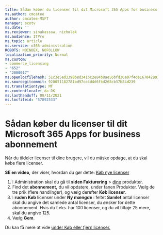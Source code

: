 ```yaml
---
title: Sådan køber du licenser til dit Microsoft 365 Apps for business abonnement
ms.author: cmcatee
author: cmcatee-MSFT
manager: scotv
ms.date: ''
ms.reviewer: sinakassaw, nicholak
ms.audience: ITPro
ms.topic: article
ms.service: o365-administration
ROBOTS: NOINDEX, NOFOLLOW
localization_priority: Normal
ms.custom:
- commerce_licensing
- "652"
- "2000017"
ms.openlocfilehash: 51c3e5ed3398b8d341bc2e84b8ae56bfd36a07f4de167042891a9ed606a94669
ms.sourcegitcommit: 920051182781bd97ce4d4d6fbd268cb37b84d239
ms.translationtype: MT
ms.contentlocale: da-DK
ms.lasthandoff: 08/11/2021
ms.locfileid: "57892533"
---
```

# <a name="how-to-buy-licenses-for-your-microsoft-365-apps-for-business-subscription"></a>Sådan køber du licenser til dit Microsoft 365 Apps for business abonnement

Når du tildeler licenser til dine brugere, vil du måske opdage, at du skal købe flere licenser.

**SE en video,** der viser, hvordan du gør dette: [Køb nye licenser](https://go.microsoft.com/fwlink/p/?linkid=2154857)
  
1. I Administration skal du gå til **siden Fakturering**  >  [dine](https://go.microsoft.com/fwlink/p/?linkid=842054) produkter.
2. Find det **abonnement,** du vil opdatere, under fanen Produkter. Vælg de tre prik (flere handlinger), og vælg derefter **Køb licenser**.
3. I **ruden Køb** licenser under **Ny mængde** i feltet **Samlet** antal licenser skal du angive det samlede antal licenser, du ønsker for dette abonnement. Hvis du f.eks. har 100 licenser, og du vil tilføje 25 mere, skal du angive 125.
4. Vælg **Gem**.

Du kan få mere at vide [under Køb eller fjern licenser.](https://docs.microsoft.com/microsoft-365/commerce/licenses/buy-licenses)
